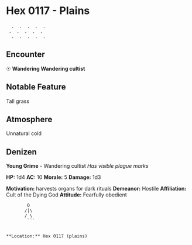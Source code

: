 # Hex 0117 - Plains
```
  .  .  .  .  .
 .  .  .  .  .
  .  .  .  .  .
```

## Encounter

☉ **Wandering Wandering cultist**

## Notable Feature

Tall grass

## Atmosphere

Unnatural cold

## Denizen

**Young Grime** - Wandering cultist
*Has visible plague marks*

**HP:** 1d4 **AC:** 10 **Morale:** 5
**Damage:** 1d3

**Motivation:** harvests organs for dark rituals
**Demeanor:** Hostile
**Affiliation:** Cult of the Dying God
**Attitude:** Fearfully obedient

```
        O
       /|\
       / \
        ```


**Location:** Hex 0117 (plains)
